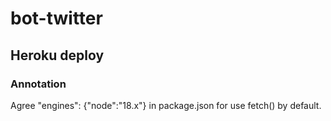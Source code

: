 # bot-twitter

## Heroku deploy

### Annotation
Agree "engines": {"node":"18.x"} in package.json for use fetch() by default.

